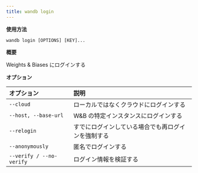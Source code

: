 ```yaml
---
title: wandb login
---
```


**使用方法**

`wandb login [OPTIONS] [KEY]...`

**概要**

Weights & Biases にログインする

**オプション**

| **オプション** | **説明** |
| :--- | :--- |
| `--cloud` | ローカルではなくクラウドにログインする |
| `--host, --base-url` | W&B の特定インスタンスにログインする |
| `--relogin` | すでにログインしている場合でも再ログインを強制する |
| `--anonymously` | 匿名でログインする |
| `--verify / --no-verify` | ログイン情報を検証する |